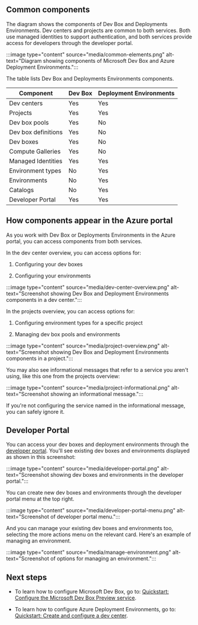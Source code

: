 ## Common components

The diagram shows the components of Dev Box and Deployments Environments. Dev centers and projects are common to both
services. Both use managed identities to support authentication, and both services provide access for developers through the developer portal.

:::image type="content" source="media/common-elements.png" alt-text="Diagram showing components of Microsoft Dev Box and Azure Deployment Environments.":::

The table lists Dev Box and Deployments Environments components.

|  Component             |   Dev Box    | Deployment Environments |
|------------------------|--------------|-------------------------|
|  Dev centers           |     Yes      |         Yes             |
|  Projects              |     Yes      |         Yes             |
|  Dev box pools         |     Yes      |         No              |
|  Dev box definitions   |     Yes      |         No              |
|  Dev boxes             |     Yes      |         No              |
|  Compute Galleries     |     Yes      |         No              |
|  Managed Identities    |     Yes      |         Yes             |
|  Environment types     |     No       |         Yes             |
|  Environments          |     No       |         Yes             |
|  Catalogs              |     No       |         Yes             |
|  Developer Portal      |     Yes      |         Yes             |


## How components appear in the Azure portal

As you work with Dev Box or Deployments Environments in the Azure portal, you can access components from both services.

In the dev center overview, you can access options for:

1. Configuring your dev boxes

2. Configuring your environments

:::image type="content" source="media/dev-center-overview.png" alt-text="Screenshot showing Dev Box and Deployment Environments components in a dev center.":::

In the projects overview, you can access options for:

1. Configuring environment types for a specific project

2. Managing dev box pools and environments

:::image type="content" source="media/project-overview.png" alt-text="Screenshot showing Dev Box and Deployment Environments components in a project.":::

You may also see informational messages that refer to a service you
aren't using, like this one from the projects overview:

:::image type="content" source="media/project-informational.png" alt-text="Screenshot showing an informational message.":::

If you're not configuring the service named in the informational
message, you can safely ignore it.

## Developer Portal

You can access your dev boxes and deployment environments through the
[developer portal](https://devportal.microsoft.com/). You'll see
existing dev boxes and environments displayed as shown in this
screenshot:

:::image type="content" source="media/developer-portal.png" alt-text="Screenshot showing dev boxes and environments in the developer portal.":::

You can create new dev boxes and environments through the developer
portal menu at the top right.

:::image type="content" source="media/developer-portal-menu.png" alt-text="Screenshot of developer portal menu.":::

And you can manage your existing dev boxes and environments too,
selecting the more actions menu on the relevant card. Here's an example
of managing an environment.

:::image type="content" source="media/manage-environment.png" alt-text="Screenshot of options for managing an environment.":::

## Next steps

- To learn how to configure Microsoft Dev Box, go to: [Quickstart: Configure the Microsoft Dev Box Preview service](../../articles/dev-box/quickstart-configure-dev-box-service.md).

- To learn how to configure Azure Deployment Environments, go to: [Quickstart: Create and configure a dev center](../../articles/deployment-environments/quickstart-create-and-configure-devcenter.md).